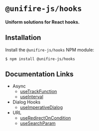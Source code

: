 # `@unifire-js/hooks`

#### <b>Uniform solutions for React hooks.</b>

## Installation

Install the `@unifire-js/hooks` NPM module:

```
$ npm install @unifire-js/hooks
```

## Documentation Links

* Async
    * [useTrackFunction](/packages/hooks/docs/async/use-track-function.md)
    * [useInterval](/packages/hooks/docs/async/use-interval.md)
* Dialog Hooks
    * [useImperativeDialog](/packages/hooks/docs/dialog-hooks/use-imperative-dialog.md)
* URL
    * [useRedirectOnCondition](/packages/hooks/docs/url/use-redirect-on-condition.md)
    * [useSearchParam](/packages/hooks/docs/url/use-search-param.md)